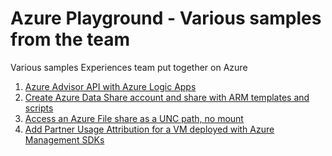 # Azure Playground - Various samples from the team

Various samples Experiences team put together on Azure

1. [Azure Advisor API with Azure Logic Apps](./advisorWithLogicApp)
1. [Create Azure Data Share account and share with ARM templates and scripts](./dataShare)
1. [Access an Azure File share as a UNC path, no mount](./fileShareOnWindows)
1. [Add Partner Usage Attribution for a VM deployed with Azure Management SDKs](./AzureManagementSDK/PartnerUsageAttribution)
